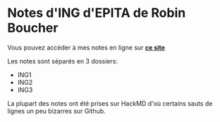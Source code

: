 # Notes d'ING d'EPITA de Robin Boucher
Vous pouvez accéder à mes notes en ligne sur **[ce site](https://shaigrorb.github.io/notes-epita-ing/)**

Les notes sont séparés en 3 dossiers:
- ING1
- ING2
- ING3

La plupart des notes ont été prises sur HackMD d'où certains sauts de lignes un peu bizarres sur Github.